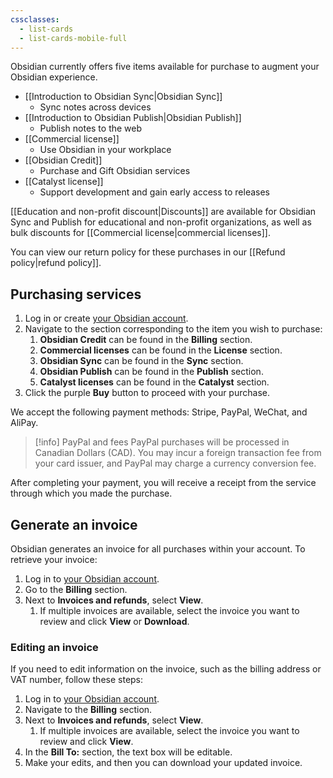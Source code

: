 ```yaml
---
cssclasses:
  - list-cards
  - list-cards-mobile-full
---
```

Obsidian currently offers five items available for purchase to augment your Obsidian experience. 

- [[Introduction to Obsidian Sync|Obsidian Sync]]
	- Sync notes across devices
- [[Introduction to Obsidian Publish|Obsidian Publish]]
	- Publish notes to the web
- [[Commercial license]]
	- Use Obsidian in your workplace
- [[Obsidian Credit]]
	- Purchase and Gift Obsidian services
- [[Catalyst license]]
	- Support development and gain early access to releases


[[Education and non-profit discount|Discounts]] are available for Obsidian Sync and Publish for educational and non-profit organizations, as well as bulk discounts for [[Commercial license|commercial licenses]].

You can view our return policy for these purchases in our [[Refund policy|refund policy]].

## Purchasing services

1. Log in or create [your Obsidian account](https://obsidian.md/account).
2. Navigate to the section corresponding to the item you wish to purchase:
    1. **Obsidian Credit** can be found in the **Billing** section.
    2. **Commercial licenses** can be found in the **License** section.
    3. **Obsidian Sync** can be found in the **Sync** section.
    4. **Obsidian Publish** can be found in the **Publish** section.
    5. **Catalyst licenses** can be found in the **Catalyst** section.
3. Click the purple **Buy** button to proceed with your purchase.

We accept the following payment methods: Stripe, PayPal, WeChat, and AliPay.

> [!info] PayPal and fees
> PayPal purchases will be processed in Canadian Dollars (CAD). You may incur a foreign transaction fee from your card issuer, and PayPal may charge a currency conversion fee.

After completing your payment, you will receive a receipt from the service through which you made the purchase.

## Generate an invoice

Obsidian generates an invoice for all purchases within your account. To retrieve your invoice:

1. Log in to [your Obsidian account](https://obsidian.md/account/billing).
2. Go to the **Billing** section.
3. Next to **Invoices and refunds**, select **View**.
    1. If multiple invoices are available, select the invoice you want to review and click **View** or **Download**.

### Editing an invoice

If you need to edit information on the invoice, such as the billing address or VAT number, follow these steps:

1. Log in to [your Obsidian account](https://obsidian.md/account/billing).
2. Navigate to the **Billing** section.
3. Next to **Invoices and refunds**, select **View**.
    1. If multiple invoices are available, select the invoice you want to review and click **View**.
4. In the **Bill To:** section, the text box will be editable.
5. Make your edits, and then you can download your updated invoice.

